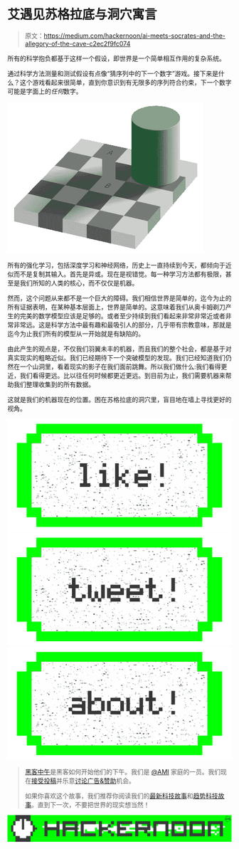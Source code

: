 # 艾遇见苏格拉底与洞穴寓言

> 原文：<https://medium.com/hackernoon/ai-meets-socrates-and-the-allegory-of-the-cave-c2ec2f9fc074>

所有的科学抱负都基于这样一个假设，即世界是一个简单相互作用的复杂系统。

通过科学方法测量和测试假设有点像“猜序列中的下一个数字”游戏。接下来是什么？这个游戏看起来很简单，直到你意识到有无限多的序列符合约束，下一个数字可能是字面上的*任何*数字。

![](img/4da63a6bd958a91a0dabea0f6b37a47c.png)

所有的强化学习，包括深度学习和神经网络，历史上一直持续到今天，都倾向于近似而不是复制其输入。首先是异或。现在是视错觉。每一种学习方法都有极限，甚至是我们所知的人类的核心，而不仅仅是机器。

然而，这个问题从来都不是一个巨大的障碍。我们相信世界是简单的，迄今为止的所有证据表明，在某种基本层面上，世界是简单的。这意味着我们从奥卡姆剃刀产生的完美的数学模型应该是足够的。或者至少持续到我们看起来非常非常近或者非常非常远。这是科学方法中最有趣和最吸引人的部分，几乎带有宗教意味，那就是迄今为止我们所有的模型从一开始就是有缺陷的。

由此产生的观点是，不仅我们羽翼未丰的机器，而且我们的整个社会，都是基于对真实现实的粗略近似。我们已经期待下一个突破模型的发现。我们已经知道我们仍然在一个山洞里，看着现实的影子在我们面前跳舞。所以我们做什么:我们看得更近，我们看得更远。比以往任何时候都更近更远。到目前为止，我们需要机器来帮助我们整理收集到的所有数据。

这就是我们的机器现在的位置。困在苏格拉底的洞穴里，盲目地在墙上寻找更好的视角。

[![](img/50ef4044ecd4e250b5d50f368b775d38.png)](http://bit.ly/HackernoonFB)[![](img/979d9a46439d5aebbdcdca574e21dc81.png)](https://goo.gl/k7XYbx)[![](img/2930ba6bd2c12218fdbbf7e02c8746ff.png)](https://goo.gl/4ofytp)

> [黑客中午](http://bit.ly/Hackernoon)是黑客如何开始他们的下午。我们是 [@AMI](http://bit.ly/atAMIatAMI) 家庭的一员。我们现在[接受投稿](http://bit.ly/hackernoonsubmission)并乐意[讨论广告&赞助](mailto:partners@amipublications.com)机会。
> 
> 如果你喜欢这个故事，我们推荐你阅读我们的[最新科技故事](http://bit.ly/hackernoonlatestt)和[趋势科技故事](https://hackernoon.com/trending)。直到下一次，不要把世界的现实想当然！

![](img/be0ca55ba73a573dce11effb2ee80d56.png)